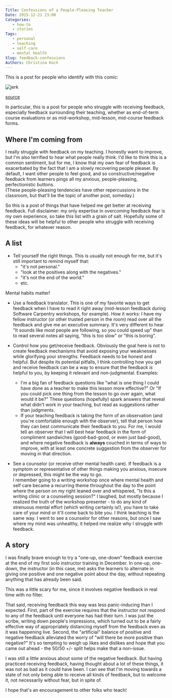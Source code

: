 ```yaml
---
Title: Confessions of a People-Pleasing Teacher
Date: 2015-12-21 23:00
Categories: 
   - how-to
   - stories
Tags: 
   - personal
   - teaching
   - self-care
   - mental health
Slug: feedback-confessions
Authors: Christina Koch
---
```


This is a post for people who identify with this comic: 

![jerk](http://www.deathbulge.com/images/comics/155.jpg)

[source](http://www.deathbulge.com/comics/155)

In particular, this is a post for people who struggle with receiving feedback, 
especially feedback surrounding their teaching, whether as end-of-term course 
evaluations or as mid-workshop, mid-lesson, mid-course feedback forms.  

## Where I'm coming from

I really struggle with feedback on my teaching.  I honestly want to improve, 
but I'm also terrified to hear what people really think.  I'd like to think
this is a common sentiment, but for me, I know that my own fear 
of feedback is exacerbated
by the fact that I am a slowly recovering people pleaser.  By default, I want 
other people to feel good, and so constructive/negative 
feedback from learners pings all my anxious, people-pleasing, perfectionistic buttons.  
(These people-pleasing tendencies have other repercussions in the classroom, but 
that'll be the topic of another post, someday.)  

So this is a post of things that have helped me get better at receiving feedback.  Full
disclaimer: my only expertise in overcoming feedback fear is my own experience, 
so take this list with a grain of salt.  Hopefully some of these ideas will be 
helpful to other people who struggle with receiving feedback, for whatever reason.  

## A list

* Tell yourself the right things.  This is usually not enough for me, but 
it's still important to remind myself that: 
    * "it's not personal."
    * "look at the positives along with the negatives."
    * "it's not the end of the world."  
	* etc.

Mental habits matter!  

* Use a feedback translator.  This is one of my favorite ways to get feedback when 
I have to read it right away (mid-lesson feedback during Software 
Carpentry workshops, for example). How it works: I have my fellow 
instructor (or other trusted person in the room) read over all the feedback and give me 
an executive summary.  It's very different to hear "It sounds like most people 
are following, so you could speed up" than to read several notes all saying, "this is 
too slow" or "this is boring".  

* Control how you get/receive feedback.  Obviously the goal here is not to 
create feedback mechanisms that avoid exposing your weaknesses while glorifying 
your strengths.  Feedback needs to be honest and helpful.  But despite its 
potential pitfalls, I think controlling how you get and receive feedback can be a way to 
ensure that the feedback *is* helpful to you, by keeping it relevant and 
non-judgmental.  Examples: 
    * I'm a big fan of feedback questions like "what is 
	one thing I could have done as a teacher to make this lesson more 
	effective?"  Or "If you could pick one thing from the lesson to go over 
	again, what would it be?"  These questions (hopefully) spark answers that 
	reveal what didn't work in your teaching, but read as suggestions 
	rather than judgments.  
	* If your teaching feedback is taking the form of an 
	observation (and you're comfortable enough with the observer), tell 
	that person how they can best communicate their feedback to you.  For me, 
	I would tell an observer that I will best hear feedback in the form of 
	compliment sandwiches (good-bad-good, or even just bad-good), and 
	where negative feedback is **always** couched in terms of ways to improve, 
	with at least one concrete suggestion from the observer 
	for moving in that direction.  

* See a counselor (or receive other mental health care).  If 
feedback is a symptom or representative of other 
things making you anxious, insecure 
or depressed, this might be the way to go.  
I remember going to a writing workshop 
once where mental health and self care became a recurring theme throughout the day 
to the 
point where the person on my right leaned over and whispered, "Is this a writing 
clinic or a counseling session?"  I laughed, but mostly because I realized the truth 
of the workshop presenter - to do any 
kind of strenuous mental effort (which writing certainly 
is!), you have to take care of your mind or it'll come back to bite you.  I think 
teaching is the same way.  I went to see a counselor for other reasons, but once 
I saw where my mind was unhealthy, it helped me realize why I struggle with feedback.  

## A story

I was finally brave enough to try a "one-up, one-down" feedback 
exercise at the end of my first solo instructor training in December.  In 
one-up, one-down, 
the instructor (in this case, me) asks the learners to alternate in giving 
one positive and one negative point about the day, without repeating anything 
that has already been said. 

This was a little scary for me, since it involves negative feedback in real time 
with no filter.  

That said, receiving feedback this way was less panic-inducing 
than I expected.  First, part of the exercise requires that the instructor not 
respond to any of the feedback until everyone has had their turn.  I 
was just the scribe, writing down people's impressions, which turned out 
to be a fairly effective way of appropriately distancing myself from the feedback 
even as it was happening live.  Second, the "artificial" balance of positive 
and negative feedback alleviated the worry of "will there be more positive than 
negative?"  It's so tempting to weigh up likes and dislikes and hope that you came 
out ahead - the 50/50 +/- split helps make that a non-issue.  

I was still a little anxious about some of the negative feedback.  But having practiced 
receiving feedback, having thought about a lot of these things, it was not as 
bad as it could have been.  I can see that I'm moving towards a state of not only 
being able to receive all kinds of feedback, but to welcome it, not necessarily 
without fear, but in spite of.  

I hope that's an encouragement to other folks who teach!  